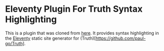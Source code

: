 # Eleventy Plugin For Truth Syntax Highlighting

This is a plugin that was cloned from [here](https://github.com/11ty/eleventy-plugin-syntaxhighlight). It provides syntax highlighting in the [Eleventy](https://github.com/11ty/eleventy) static site generator for (Truth)[https://github.com/paul-go/Truth].
